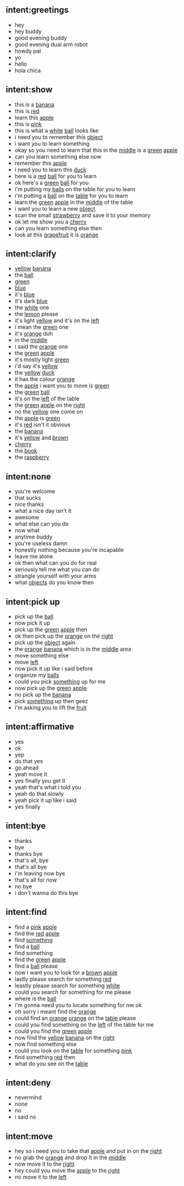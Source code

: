## intent:greetings
- hey
- hey buddy
- good evening buddy
- good evening dual arm robot
- howdy pal
- yo
- hello
- hola chica

## intent:show
- this is a [banana](object_name)
- this is [red](object_color)
- learn this [apple](object_name)
- this is [pink](object_color)
- this is what a [white](object_color) [ball](object_name) looks like
- i need you to remember this [object](object_name)
- i want you to learn something
- okay so you need to learn that this in the [middle](placement) is a [green](object_color) [apple](object_name)
- can you learn something else now
- remember this [apple](object_name)
- i need you to learn this [duck](object_name)
- here is a [red](object_color) [ball](object_name) for you to learn
- ok here's a [green](object_color) [ball](object_name) for you
- i'm putting my [balls](object_name) on the table for you to learn
- i'm putting a [ball](object_name) on the [table](placement) for you to learn
- learn the [green](object_color) [apple](object_name) in the [middle](placement) of the table
- i want you to learn a new [object](object_name)
- scan the small [strawberry](object_name) and save it to your memory
- ok let me show you a [cherry](object_name)
- can you learn something else then
- look at this [grapefruit](object_name) it is [orange](object_color)

## intent:clarify
- [yellow](object_color) [banana](object_name)
- the [ball](object_name)
- [green](object_color)
- [blue](object_color)
- it's [blue](object_color)
- it's dark [blue](object_color)
- the [white](object_color) one
- the [lemon](object_name) please
- it's light [yellow](object_color) and it's on the [left](placement)
- i mean the [green](object_color) one
- it's [orange](object_color) duh
- in the [middle](placement)
- i said the [orange](object_color) one
- the [green](object_color) [apple](object_name)
- it's mostly light [green](object_color)
- i'd say it's [yellow](object_color)
- the [yellow](object_color) [duck](object_name)
- it has the colour [orange](object_color)
- the [apple](object_name) i want you to move is [green](object_color)
- the [green](object_color) [ball](object_name)
- it's on the [left](placement) of the table
- the [green](object_color) [apple](object_name) on the [right](placement)
- no the [yellow](object_color) one come on
- the [apple](object_name) is [green](object_color)
- it's [red](object_color) isn't it obvious
- the [banana](object_name)
- it's [yellow](object_color) and [brown](object_color)
- [cherry](object_name)
- the [book](object_name)
- the [raspberry](object_name)

## intent:none
- you're welcome
- that sucks
- nice thanks
- what a nice day isn't it
- awesome
- what else can you do
- now what
- anytime buddy
- you're useless damn
- honestly nothing because you're incapable
- leave me alone
- ok then what can you do for real
- seriously tell me what you can do
- strangle yourself with your arms
- what [objects](object_name) do you know then

## intent:pick up
- pick up the [ball](object_name)
- now pick it up
- pick up the [green](object_color) [apple](object_name) then
- ok then pick up the [orange](object_name) on the [right](placement)
- pick up the [object](object_name) again
- the [orange](object_color) [banana](object_name) which is in the [middle](placement) area
- move something else
- move [left](placement)
- now pick it up like i said before
- organize my [balls](object_name)
- could you pick [something](object_name) up for me
- now pick up the [green](object_color) [apple](object_name)
- no pick up the [banana](object_name)
- pick [something](object_name) up then geez
- i'm asking you to lift the [fruit](object_name)

## intent:affirmative
- yes
- ok
- yep
- do that yes
- go ahead
- yeah move it
- yes finally you get it
- yeah that's what i told you
- yeah do that slowly
- yeah pick it up like i said
- yes finally

## intent:bye
- thanks
- bye
- thanks bye
- that's all, bye
- that's all bye
- i'm leaving now bye
- that's all for now
- no bye
- i don't wanna do this bye

## intent:find
- find a [pink](object_color) [apple](object_name)
- find the [red](object_color) [apple](object_name)
- find [something](object_name)
- find a [ball](object_name)
- find something
- find the [green](object_color) [apple](object_name)
- find a [ball](object_name) please
- now i want you to look for a [brown](object_color) [apple](object_name)
- lastly please search for something [red](object_color)
- leastly please search for something [white](object_color)
- could you search for something for me please
- where is the [ball](object_name)
- i'm gonna need you to locate something for me ok
- oh sorry i meant find the [orange](object_name)
- could find an [orange](object_color) [orange](object_name) on the [table](placement) please
- could you find something on the [left](placement) of the table for me
- could you find the [green](object_color) [apple](object_name)
- now find the [yellow](object_color) [banana](object_name) on the [right](placement)
- now find something else
- could you look on the [table](placement) for something [pink](object_color)
- find something [red](object_color) then
- what do you see on the [table](placement)

## intent:deny
- nevermind
- none
- no
- i said no

## intent:move
- hey so i need you to take that [apple](object_name) and put in on the [right](placement)
- no grab the [orange](object_name) and drop it in the [middle](placement)
- now move it to the [right](placement)
- hey could you move the [apple](object_name) to the [right](placement)
- no move it to the [left](placement)
